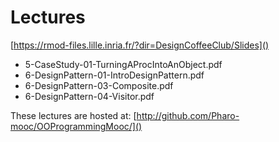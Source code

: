 # Lectures

[https://rmod-files.lille.inria.fr/?dir=DesignCoffeeClub/Slides]()

- 5-CaseStudy-01-TurningAProcIntoAnObject.pdf	
- 6-DesignPattern-01-IntroDesignPattern.pdf
- 6-DesignPattern-03-Composite.pdf
- 6-DesignPattern-04-Visitor.pdf


These lectures are hosted at: 
	[http://github.com/Pharo-mooc/OOProgrammingMooc/]()

